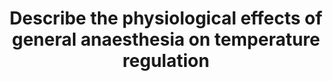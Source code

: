 ---
title: "Describe the physiological effects of general anaesthesia on temperature regulation"
entityType: SAQ
exam: PEX
college: ANZCA
year: 2011
sitting: A
question: 14
passRate: 44
EC_expectedDomains:
- "In order to pass this question, candidates were expected to discuss temperature regulation with induction, maintenance, and recovery from general anaesthesia."
- "An understanding of dose dependent, agent dependent, and age and sex dependent factors were required."
EC_extraCredit:
- "Additional marks were awarded for describing the differences between elderly patients and neonates, for a correct description of the role of non-shivering thermogenesis, and for a description of the additional effects of neuraxial blocks in conjunction with general anaesthesia."
EC_errorsCommon:
- "Many candidates were confused by the differences between the interthreshold range and the thermoneutral zone."
- "Very few candidates mentioned temperature regulation during the recovery phase."
- "Graphs were often incorrectly drawn, and the thermoneutral zone was frequently incorrectly defined."
- "Some candidates gave a detailed account of the normal physiology of thermoregulation, rather than answering the question as relevant to anaesthesia."
- "The main reason for candidates failing this question was insufficient core knowledge."
resources:
---